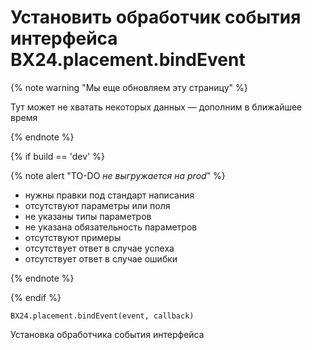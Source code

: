 # Установить обработчик события интерфейса BX24.placement.bindEvent

{% note warning "Мы еще обновляем эту страницу" %}

Тут может не хватать некоторых данных — дополним в ближайшее время

{% endnote %}

{% if build == 'dev' %}

{% note alert "TO-DO _не выгружается на prod_" %}

- нужны правки под стандарт написания
- отсутствуют параметры или поля
- не указаны типы параметров
- не указана обязательность параметров
- отсутствуют примеры
- отсутствует ответ в случае успеха
- отсутствует ответ в случае ошибки

{% endnote %}

{% endif %}

`BX24.placement.bindEvent(event, callback)`

Установка обработчика события интерфейса
